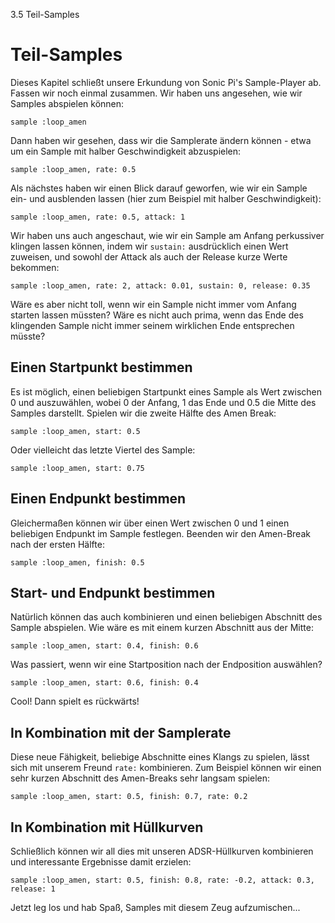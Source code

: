 3.5 Teil-Samples

# Teil-Samples

Dieses Kapitel schließt unsere Erkundung von Sonic Pi's Sample-Player 
ab. Fassen wir noch einmal zusammen. Wir haben uns angesehen, wie wir 
Samples abspielen können:

```
sample :loop_amen
```

Dann haben wir gesehen, dass wir die Samplerate ändern können - etwa um 
ein Sample mit halber Geschwindigkeit abzuspielen:

```
sample :loop_amen, rate: 0.5
```

Als nächstes haben wir einen Blick darauf geworfen, wie wir ein Sample 
ein- und ausblenden lassen (hier zum Beispiel mit halber
Geschwindigkeit):

```
sample :loop_amen, rate: 0.5, attack: 1
```

Wir haben uns auch angeschaut, wie wir ein Sample am Anfang perkussiver 
klingen lassen können, indem wir `sustain:` ausdrücklich einen Wert 
zuweisen, und sowohl der Attack als auch der Release kurze Werte 
bekommen:

```
sample :loop_amen, rate: 2, attack: 0.01, sustain: 0, release: 0.35
```

Wäre es aber nicht toll, wenn wir ein Sample nicht immer vom Anfang 
starten lassen müssten? Wäre es nicht auch prima, wenn das Ende des 
klingenden Sample nicht immer seinem wirklichen Ende entsprechen 
müsste?

## Einen Startpunkt bestimmen

Es ist möglich, einen beliebigen Startpunkt eines Sample als Wert 
zwischen 0 und auszuwählen, wobei 0 der Anfang, 1 das Ende und 0.5 die 
Mitte des Samples darstellt. Spielen wir die zweite Hälfte des Amen 
Break:

```
sample :loop_amen, start: 0.5
```

Oder vielleicht das letzte Viertel des Sample:

```
sample :loop_amen, start: 0.75
```

## Einen Endpunkt bestimmen

Gleichermaßen können wir über einen Wert zwischen 0 und 1 einen 
beliebigen Endpunkt im Sample festlegen. Beenden wir den Amen-Break 
nach der ersten Hälfte:

```
sample :loop_amen, finish: 0.5
```

## Start- und Endpunkt bestimmen

Natürlich können das auch kombinieren und einen beliebigen Abschnitt 
des Sample abspielen. Wie wäre es mit einem kurzen Abschnitt aus der 
Mitte:

```
sample :loop_amen, start: 0.4, finish: 0.6
```

Was passiert, wenn wir eine Startposition nach der Endposition 
auswählen?

```
sample :loop_amen, start: 0.6, finish: 0.4
```

Cool! Dann spielt es rückwärts!

## In Kombination mit der Samplerate

Diese neue Fähigkeit, beliebige Abschnitte eines Klangs zu spielen,
lässt sich mit unserem Freund `rate:` kombinieren. Zum Beispiel können 
wir einen sehr kurzen Abschnitt des Amen-Breaks sehr langsam spielen:

```
sample :loop_amen, start: 0.5, finish: 0.7, rate: 0.2
```

## In Kombination mit Hüllkurven

Schließlich können wir all dies mit unseren ADSR-Hüllkurven kombinieren 
und interessante Ergebnisse damit erzielen:

```
sample :loop_amen, start: 0.5, finish: 0.8, rate: -0.2, attack: 0.3, release: 1
```

Jetzt leg los und hab Spaß, Samples mit diesem Zeug aufzumischen...
